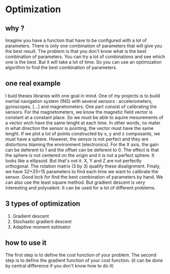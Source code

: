 Optimization
============

why ?
-----
Imagine you have a function that have to be configured with a lot of parameters. There is only one combination of parameters that will give you the best result. The problem is that you don't know what is the best combination of parameters. You can try a lot of combinations and see which one is the best. But it will take a lot of time. So you can use an optimization algorithm to find the best combination of parameters.

one real example
----------------
I buid theses libraries with one goal in mind. One of my projects is to build inertial navigation system (INS) with several sensors : accelerometers, gyroscopes, [...] and magnetometers. One part consist of calibrating the sensors. For the magnetometers, we know the magnetic field vector is constant at a constant place. So we must be able to aquire mesurements of a vector wich have the same lenght at each time. In other words, no mater in what direction the sensor is pointing, the vector must have the same lenght. If we plot a lot of points constructed by x, y and z composants, we must have a sphere. However, the sensor is not perfect and they are distortions blaming the environment (electronics). For the X axis, the gain can be deferent to 1 and the offset can be deferent to 0. The effect is that the sphere is not centered on the origin and it is not a perfect sphere. It looks like a ellipsoid. But that's not it. X, Y and Z are not perfectly orthogonal. The rotation matrix (3 by 3) quatify these disalignment.
Finaly, we have 3*2+3*3=15 parameters to find each time we want to calibrate the sensor. Good lock for find the best combination of parameters by hand. We can also use the least square method. But gradient descent is very interesting and polyvalent. It can be used for a lot of different problems.


3 types of optimization
-----------------------
1. Gradient descent
2. Stochastic gradient descent
3. Adaptive moment estimator

how to use it
-------------
The first step is to define the cost function of your problem.
The second step is to define the gradient function of your cost function. (it can be done by central difference if you don't know how to do it)

